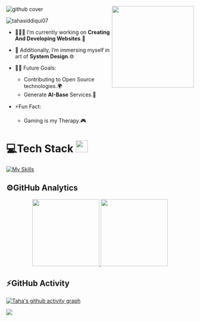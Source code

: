 ![github cover](https://github.com/Syed007Hassan/Syed007Hassan/assets/104893311/dead2d22-a0da-4ab1-8443-c7325b0a057e)
<img align="right" height="220px" src="https://user-images.githubusercontent.com/74038190/225813708-98b745f2-7d22-48cf-9150-083f1b00d6c9.gif" />

<p align="left"> <img src="https://komarev.com/ghpvc/?username=tahasiddiqui07&label=Profile%20views&color=0e75b6&style=flat" alt="tahasiddiqui07" /> </p>

- 👨🏻‍💻 I’m currently working on **Creating And Developing Websites**.🌌

- 🚀 Additionally, I’m immersing myself in art of **System Design**.⚙️

 - 💪🏼 Future Goals:
    - Contributing to Open Source technologies.🌍
    - Generate **AI-Base** Services.🤖 
    
 - ⚡Fun Fact:
    - Gaming is my Therapy.🎮

<p align="left">
</p>

# 💻Tech Stack <img src = "https://media2.giphy.com/media/QssGEmpkyEOhBCb7e1/giphy.gif?cid=ecf05e47a0n3gi1bfqntqmob8g9aid1oyj2wr3ds3mg700bl&rid=giphy.gif" width = 32px> 

[![My Skills](https://skillicons.dev/icons?i=js,html,bootstrap,css,react,tailwind,vite,nextjs,nodejs,express,mongodb,django,postman,vscode,discord,git,github,notion,stackoverflow,idea&theme=dark)](https://skillicons.dev)

## ⚙️GitHub Analytics

<p align="center">  
<a href="https://github.com/TahaSiddiqui07">
  <img height="180em" src="https://github-readme-stats-eight-theta.vercel.app/api?username=TahaSiddiqui07&show_icons=true&theme=algolia&include_all_commits=true&count_private=true"/>
  <img height="180em" src="https://github-readme-stats-eight-theta.vercel.app/api/top-langs/?username=TahaSiddiqui07&layout=compact&langs_count=8&theme=algolia"/>
</a>
</p>



## ⚡GitHub Activity
 
  [![Taha's github activity graph](https://github-readme-activity-graph.vercel.app/graph?username=TahaSiddiqui07&bg_color=18122B&color=6096B4&line=3A98B9&point=FCFFE7&area=true&hide_border=false)](https://github.com/ashutosh00710/github-readme-activity-graph)
  
 <img src="https://user-images.githubusercontent.com/73097560/115834477-dbab4500-a447-11eb-908a-139a6edaec5c.gif"></a>

